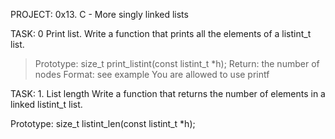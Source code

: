 PROJECT: 0x13. C - More singly linked lists

TASK: 0 Print list.
Write a function that prints all the elements of a listint_t list.

> Prototype: size_t print_listint(const listint_t *h);
> Return: the number of nodes
> Format: see example
> You are allowed to use printf

TASK: 1. List length
Write a function that returns the number of elements in a linked listint_t list.

Prototype: size_t listint_len(const listint_t *h);
